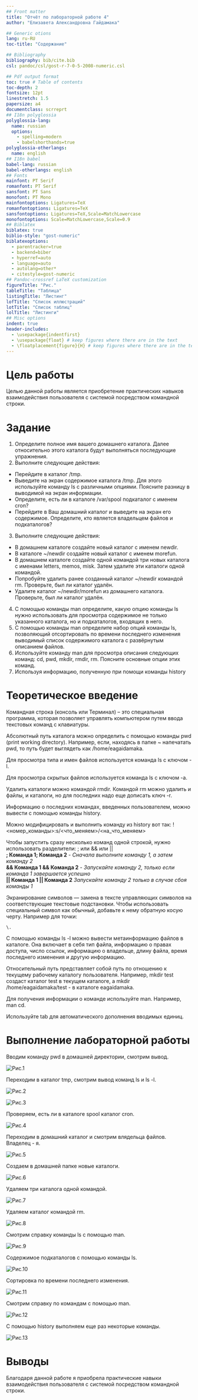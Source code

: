 ```yaml
---
## Front matter
title: "Отчёт по лабораторной работе 4"
author: "Елизавета Александровна Гайдамака"

## Generic otions
lang: ru-RU
toc-title: "Содержание"

## Bibliography
bibliography: bib/cite.bib
csl: pandoc/csl/gost-r-7-0-5-2008-numeric.csl

## Pdf output format
toc: true # Table of contents
toc-depth: 2
fontsize: 12pt
linestretch: 1.5
papersize: a4
documentclass: scrreprt
## I18n polyglossia
polyglossia-lang:
  name: russian
  options:
	- spelling=modern
	- babelshorthands=true
polyglossia-otherlangs:
  name: english
## I18n babel
babel-lang: russian
babel-otherlangs: english
## Fonts
mainfont: PT Serif
romanfont: PT Serif
sansfont: PT Sans
monofont: PT Mono
mainfontoptions: Ligatures=TeX
romanfontoptions: Ligatures=TeX
sansfontoptions: Ligatures=TeX,Scale=MatchLowercase
monofontoptions: Scale=MatchLowercase,Scale=0.9
## Biblatex
biblatex: true
biblio-style: "gost-numeric"
biblatexoptions:
  - parentracker=true
  - backend=biber
  - hyperref=auto
  - language=auto
  - autolang=other*
  - citestyle=gost-numeric
## Pandoc-crossref LaTeX customization
figureTitle: "Рис."
tableTitle: "Таблица"
listingTitle: "Листинг"
lofTitle: "Список иллюстраций"
lotTitle: "Список таблиц"
lolTitle: "Листинги"
## Misc options
indent: true
header-includes:
  - \usepackage{indentfirst}
  - \usepackage{float} # keep figures where there are in the text
  - \floatplacement{figure}{H} # keep figures where there are in the text
---
```


# Цель работы

Целью данной работы является приобретение практических навыков взаимодействия пользователя с системой посредством командной строки.

# Задание

1. Определите полное имя вашего домашнего каталога. Далее относительно этого каталога будут выполняться последующие упражнения.
2. Выполните следующие действия:
- Перейдите в каталог /tmp.
- Выведите на экран содержимое каталога /tmp. Для этого используйте команду ls с различными опциями. Поясните разницу в выводимой на экран информации.
- Определите, есть ли в каталоге /var/spool подкаталог с именем cron?
- Перейдите в Ваш домашний каталог и выведите на экран его содержимое. Определите, кто является владельцем файлов и подкаталогов?
3. Выполните следующие действия:
- В домашнем каталоге создайте новый каталог с именем newdir.
- В каталоге ~/newdir создайте новый каталог с именем morefun.
- В домашнем каталоге создайте одной командой три новых каталога с именами
letters, memos, misk. Затем удалите эти каталоги одной командой.
- Попробуйте удалить ранее созданный каталог ~/newdir командой rm. Проверьте, был ли каталог удалён.
- Удалите каталог ~/newdir/morefun из домашнего каталога. Проверьте, был ли каталог удалён.
4. С помощью команды man определите, какую опцию команды ls нужно использовать для просмотра содержимое не только указанного каталога, но и подкаталогов,
входящих в него.
5. С помощью команды man определите набор опций команды ls, позволяющий отсортировать по времени последнего изменения выводимый список содержимого каталога
с развёрнутым описанием файлов.
6. Используйте команду man для просмотра описания следующих команд: cd, pwd, mkdir,
rmdir, rm. Поясните основные опции этих команд.
7. Используя информацию, полученную при помощи команды history

# Теоретическое введение

Командная строка (консоль или Терминал) – это специальная программа, которая позволяет управлять компьютером путем ввода текстовых команд с клавиатуры.

Абсолютный путь каталога можно определить с помощью команды pwd (print working directory). Например, если, находясь в папке ~ напечатать pwd, то путь будет выглядеть как /home/eagaidamaka.

Для просмотра типа и имен файлов используется команда ls с ключом -l.

Для просмотра скрытых файлов используется команда ls с ключом -a.

Удалить каталоги можно командой rmdir. Командой rm можно удалить и файлы, и каталоги, но для последних надо еще дописать ключ -r.

Информацию о последних командах, введенных пользователем, можно вывести с помощью команды history.

Можно модифицировать и выполнить команду из history вот так: !<номер_команды>:s/<что_меняем>/<на_что_меняем>

Чтобы запустить сразу несколько команд одной строкой, нужно использовать разделители: ; или && или ||  
**;	Команда 1; Команда 2**	- *Сначала выполните команду 1, а затем команду 2*  
**&&	Команда 1 && Команда 2**	- *Запускайте команду 2, только если команда 1 завершается успешно*  
**||	Команда 1 || Команда 2**	*Запускайте команду 2 только в случае сбоя команды 1*

Экранирование символов — замена в тексте управляющих символов на соответствующие текстовые подстановки.
Чтобы использовать специальный символ как обычный, добавьте к нему обратную косую черту. Например для точки:
```
\.
```
С помощью команды ls -l можно вывести метаинформацию файлов в каталоге. Она включает в себя тип файла, информацию о правах доступа, число ссылок, информацию о владельце, длину файла, время последнего изменения и другую информацию.

Относительный путь представляет собой путь по отношению к текущему рабочему каталогу пользователя. Например, mkdir test создаст каталог test в текущем каталоге, а mkdir /home/eagaidamaka/test - в каталоге eagaidamaka.

Для получения информации о команде используйте man. Например, man cd.

Используйте tab для автоматического дополнения вводимых единиц.

# Выполнение лабораторной работы

Вводим команду pwd в домашней директории, смотрим вывод.

![Рис.1](image\picture1.png)  

Переходим в каталог tmp, смотрим вывод команд ls и ls -l.

![Рис.2](image\picture2.png)  

![Рис.3](image\picture3.png) 

Проверяем, есть ли в каталоге spool каталог cron. 

![Рис.4](image\picture4.png)  

Переходим в домашний каталог и смотрим влядельца файлов. Владелец - я.

![Рис.5](image\picture5.png)  

Создаем в домашней папке новые каталоги.

![Рис.6](image\picture6.png)  

Удаляем три каталога одной командой.

![Рис.7](image\picture7.png)  

Удаляем каталог командой rm.

![Рис.8](image\picture8.png)  

Смотрим справку команды ls с помощью man.

![Рис.9](image\picture9.png)

Содержимое подкаталогов с помощью команды ls.

![Рис.10](image\picture10.png)

Сортировка по времени последнего изменения.

![Рис.11](image\picture11.png)

Смотрим справку по командам с помощью man.

![Рис.12](image\picture12.png)  

С помощью history выполняем еще раз некоторые команды.

![Рис.13](image\picture13.png)  

# Выводы

Благодаря данной работе я приобрела практические навыки взаимодействия пользователя с системой посредством командной строки.
